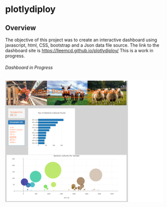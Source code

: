 # plotlydiploy
## Overview
The objective of this project was to create an interactive dashboard using javascript, html, CSS, bootstrap and a Json data file source. 
The link to the dashboard site is https://lleemcd.github.io/plotlydiploy/
This is a work in progress.

###### Dashboard in Progress
![bbbd_work_in_progress](https://github.com/LleeMcD/plotlydiploy/blob/main/static/images/bbbd_work_in_progress.png)

